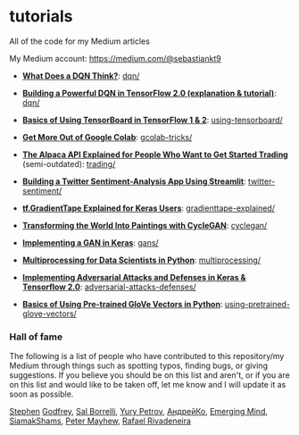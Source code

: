 # tutorials
All of the code for my Medium articles

My Medium account: https://medium.com/@sebastiankt9

* [**What Does a DQN Think?**](https://medium.com/analytics-vidhya/what-does-a-dqn-think-4f9c9517f7ed): [dqn/](dqn/)

* [**Building a Powerful DQN in TensorFlow 2.0 (explanation & tutorial)**](https://medium.com/analytics-vidhya/building-a-powerful-dqn-in-tensorflow-2-0-explanation-tutorial-d48ea8f3177a): [dqn/](dqn/)

* [**Basics of Using TensorBoard in TensorFlow 1 & 2**](https://medium.com/analytics-vidhya/basics-of-using-tensorboard-in-tensorflow-1-2-b715b068ac5a): [using-tensorboard/](using-tensorboard/)

* [**Get More Out of Google Colab**](https://medium.com/analytics-vidhya/get-more-out-of-google-colab-5bf9d9519a56): [gcolab-tricks/](gcolab-tricks/)

* [**The Alpaca API Explained for People Who Want to Get Started Trading**](https://medium.com/analytics-vidhya/the-alpaca-api-explained-for-people-who-want-to-get-started-trading-7e57f0af7a) (semi-outdated): [trading/](trading/)

* [**Building a Twitter Sentiment-Analysis App Using Streamlit**](https://medium.com/analytics-vidhya/building-a-twitter-sentiment-analysis-app-using-streamlit-d16e9f5591f8): [twitter-sentiment/](twitter-sentiment/)

* [**tf.GradientTape Explained for Keras Users**](https://medium.com/analytics-vidhya/tf-gradienttape-explained-for-keras-users-cc3f06276f22): [gradienttape-explained/](gradienttape-explained/)

* [**Transforming the World Into Paintings with CycleGAN**](https://medium.com/analytics-vidhya/transforming-the-world-into-paintings-with-cyclegan-6748c0b85632): [cyclegan/](cyclegan/)

* [**Implementing a GAN in Keras**](https://medium.com/analytics-vidhya/implementing-a-gan-in-keras-d6c36bc6ab5f): [gans/](gans/)

* [**Multiprocessing for Data Scientists in Python**](https://medium.com/analytics-vidhya/multiprocessing-for-data-scientists-in-python-427b2ff93af1): [multiprocessing/](multiprocessing/)

* [**Implementing Adversarial Attacks and Defenses in Keras & Tensorflow 2.0**](https://medium.com/analytics-vidhya/implementing-adversarial-attacks-and-defenses-in-keras-tensorflow-2-0-cab6120c5715): [adversarial-attacks-defenses/](adversarial-attacks-defenses/)

* [**Basics of Using Pre-trained GloVe Vectors in Python**](https://medium.com/analytics-vidhya/basics-of-using-pre-trained-glove-vectors-in-python-d38905f356db): [using-pretrained-glove-vectors/](using-pretrained-glove-vectors/)



### Hall of fame

The following is a list of people who have contributed to this repository/my Medium through things such as spotting typos, finding bugs, or giving suggestions.  If you believe you should be on this list and aren't, or if you are on this list and would like to be taken off, let me know and I will update it as soon as possible.

[Stephen](https://github.com/sgodfrey66 "Stephen Godfrey's GitHub - May 11") [Godfrey](https://medium.com/@stevegodfrey_25218 "Stephen Godfrey's Medium - May 11"), [Sal Borrelli](https://medium.com/@salborrelli "Sal Borrelli's Medium - May 11"), [Yury Petrov](https://medium.com/@petrovy1 "Yury Petrov's Medium - Mar 30"), [АндрейКо](https://github.com/Alster "АндрейКо's GitHub - Mar 26"), [Emerging Mind](https://medium.com/@emergingmind "Emerging Mind's Medium - Mar 18"), [SiamakShams](https://github.com/SiamakShams "SiamakSham's GitHub - Mar 8"), [Peter Mayhew](https://medium.com/@petermayhew_40839 "Peter Mayhew's Medium - Jan 5"), [Rafael Rivadeneira](https://github.com/rafariva "Rafael Rivadeneir's GitHub - Dec 17")
